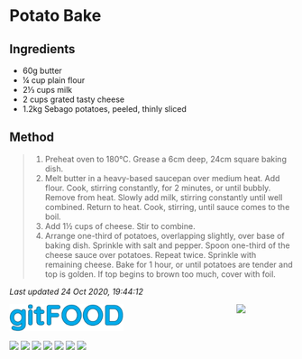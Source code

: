 # Potato Bake

## Ingredients

- 60g butter
- ¼ cup plain flour
- 2⅓ cups milk
- 2 cups grated tasty cheese
- 1.2kg Sebago potatoes, peeled, thinly sliced

## Method

> 1. Preheat oven to 180°C. Grease a 6cm deep, 24cm square baking dish.
> 2. Melt butter in a heavy-based saucepan over medium heat. Add flour. Cook, stirring constantly, for 2 minutes, or until bubbly. Remove from heat. Slowly add milk, stirring constantly until well combined. Return to heat. Cook, stirring, until sauce comes to the boil.
> 3. Add 1½ cups of cheese. Stir to combine.
> 4. Arrange one-third of potatoes, overlapping slightly, over base of baking dish. Sprinkle with salt and pepper. Spoon one-third of the cheese sauce over potatoes. Repeat twice. Sprinkle with remaining cheese. Bake for 1 hour, or until potatoes are tender and top is golden. If top begins to brown too much, cover with foil.

*Last updated 24 Oct 2020, 19:44:12*

<img src="../images/logo_sm.png" width="40%" />

<img src="https://profile-counter.glitch.me/gitfood_potatobake/count.svg" width="20%" align="right" />

<img src="https://img.shields.io/badge/baked-blue.svg" /> <img src="https://img.shields.io/badge/cheesey-blue.svg" /> <img src="https://img.shields.io/badge/dairy-blue.svg" /> <img src="https://img.shields.io/badge/potato-blue.svg" /> <img src="https://img.shields.io/badge/savoury-blue.svg" /> <img src="https://img.shields.io/badge/sides-blue.svg" /> <img src="https://img.shields.io/badge/vegetarian-blue.svg" /> 